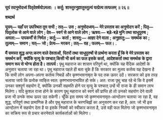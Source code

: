 **यूयं तदनुमोदध्वं पितृदेवर्षयोऽमला: ।** **कर्तु: शास्तुरनुज्ञातुस्तुल्यं यत्प्रेत्य तत्फलम् ॥ २६॥** 

**शब्दार्थ** 

**यूयम्—** **यहाँ पर उपस्थित तुम सभी** **; तत्—** **उस** **; अनुमोदध्वम्—** **मेरे प्रस्ताव का अनुमोदन करें** **; पितृ—** **पितृलोक से आने वाले** **लोग** **; देव—** **स्वर्ग से आने वाले लोग** **; ऋषय:—** **बड़े-बड़े मुनि तथा साधुपुरुष** **; अमला:—** **पापकर्मों से निर्मल** **; कर्तु:—** **कर्ता** **;** **शास्तु:—** **आज्ञा देने वाला** **; अनुज्ञातु:—** **समर्थक का** **; तुल्यम्—** **समान** **; यत्—** **जो** **; प्रेत्य—** **मरकर** **; तत्—** **वह** **; फलम्—** **फल।** **.** 

**मैं समस्त शुद्ध अन्त:करण वाले देवताओं, पितरों तथा साधुपुरुषों से प्रार्थना करता हूँ कि वे** **मेरे प्रस्ताव का समर्थन करें, क्योंकि मृत्यु के पश्चात् किसी भी कर्म का फल इसके कर्ता,** **आदेशकर्ता तथा समर्थक के द्वारा समान रूप से भोग्य होता है।** **तात्पर्य :** पृथु महाराज का शासन परिपूर्ण था, क्योंकि यह वैदिक आदेशों के अनुसार चलाया जा रहा था। पृथु महाराज पहले ही बता चुके हैं कि सरकार का मुलय कर्तव्य यह देखना है कि सभी लोग अपना-अपना कर्तव्य निबाहें और कृष्णभावनामृत के पद तक ऊपर उठें। सरकार को इस तरह चलाया जाये कि प्रत्येक व्यकि्त स्वत: कृष्णभावनाभावित हो सके। अत: राजा पृथु चाह रहे थे कि वे इसमें उनका सश्पूर्ण सहयोग दें, क्योंकि उनकी सहमति होने पर मृत्यु के पश्चात् उन्हें भी राजा के ही समान लाभ मिलेगा। यदि कुशल राजा होने के कारण पृथु महाराज को स्वर्ग की प्राप्ति हो तो उनको सहयोग देने वाली प्रजा भी उनके साथ ऊपर उठ सकेगी। चूँकि इस समय जो कृष्णभावनामृत-आन्दोलन चलाया जा रहा है, वह शुद्ध, परिपूर्ण तथा प्रामाणिक है और पृथु महाराज के चरणचिह्नों का अनुसरण कर रहा है, अत: जो भी इस आन्दोलन में सहयोग देता है या इसके नियमों को स्वीकार करता है, उसे वही फल मिलेगा जो कृष्णभावनामृत का सक्रिय रूप से प्रचार करनेवाले कार्यकर्ताओं को मिलेगा।  